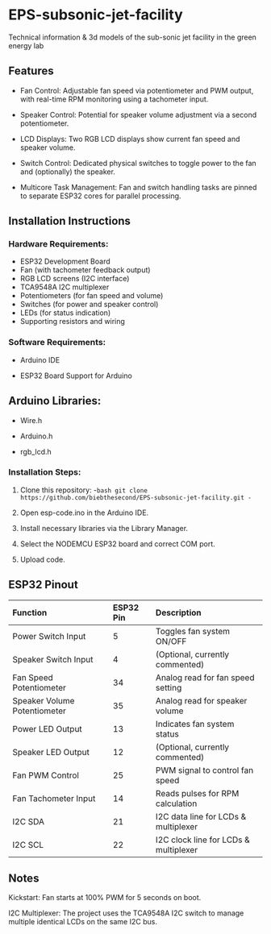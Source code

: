 # EPS-subsonic-jet-facility
Technical information &amp; 3d models of the sub-sonic jet facility in the green energy lab

## Features

- Fan Control:
Adjustable fan speed via potentiometer and PWM output, with real-time RPM monitoring using a tachometer input.

- Speaker Control:
Potential for speaker volume adjustment via a second potentiometer.

- LCD Displays:
Two RGB LCD displays show current fan speed and speaker volume.

- Switch Control:
Dedicated physical switches to toggle power to the fan and (optionally) the speaker.

- Multicore Task Management:
Fan and switch handling tasks are pinned to separate ESP32 cores for parallel processing.

## Installation Instructions

### Hardware Requirements:

* ESP32 Development Board
* Fan (with tachometer feedback output)
* RGB LCD screens (I2C interface)
* TCA9548A I2C multiplexer
* Potentiometers (for fan speed and volume)
* Switches (for power and speaker control)
* LEDs (for status indication)
* Supporting resistors and wiring

### Software Requirements:

* Arduino IDE

* ESP32 Board Support for Arduino

## Arduino Libraries:

* Wire.h

* Arduino.h

* rgb_lcd.h

### Installation Steps:

1. Clone this repository: -```bash git clone https://github.com/biebthesecond/EPS-subsonic-jet-facility.git -```

2. Open esp-code.ino in the Arduino IDE.

3. Install necessary libraries via the Library Manager.

4. Select the NODEMCU ESP32 board and correct COM port.

5. Upload code.

## ESP32 Pinout

| Function                     | ESP32 Pin | Description                           |
|:-----------------------------|:----------|:--------------------------------------|
| Power Switch Input           | 5         | Toggles fan system ON/OFF             |
| Speaker Switch Input         | 4         | (Optional, currently commented)       |
| Fan Speed Potentiometer      | 34        | Analog read for fan speed setting     |
| Speaker Volume Potentiometer | 35        | Analog read for speaker volume        |
| Power LED Output             | 13        | Indicates fan system status           |
| Speaker LED Output           | 12        | (Optional, currently commented)       |
| Fan PWM Control              | 25        | PWM signal to control fan speed       |
| Fan Tachometer Input         | 14        | Reads pulses for RPM calculation      |
| I2C SDA                      | 21        | I2C data line for LCDs & multiplexer  |
| I2C SCL                      | 22        | I2C clock line for LCDs & multiplexer |
## Notes

Kickstart: Fan starts at 100% PWM for 5 seconds on boot.

I2C Multiplexer: The project uses the TCA9548A I2C switch to manage multiple identical LCDs on the same I2C bus.
